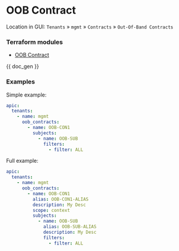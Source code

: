 # OOB Contract

Location in GUI:
`Tenants` » `mgmt` » `Contracts` » `Out-Of-Band Contracts`

### Terraform modules

* [OOB Contract](https://registry.terraform.io/modules/netascode/oob-contract/aci/latest)

{{ doc_gen }}

### Examples

Simple example:

```yaml
apic:
  tenants:
    - name: mgmt
      oob_contracts:
        - name: OOB-CON1
          subjects:
            - name: OOB-SUB
              filters:
                - filter: ALL
```

Full example:

```yaml
apic:
  tenants:
    - name: mgmt
      oob_contracts:
        - name: OOB-CON1
          alias: OOB-CON1-ALIAS
          description: My Desc
          scope: context
          subjects:
            - name: OOB-SUB
              alias: OOB-SUB-ALIAS
              description: My Desc
              filters:
                - filter: ALL
```
